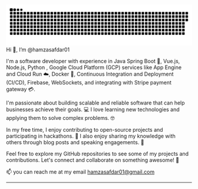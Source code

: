 <a href=#><img src="contributions.svg"></a>
Hi 👋, I’m @hamzasafdar01

I'm a software developer with experience in Java Spring Boot 🍃, Vue.js, Node.js, Python , Google Cloud Platform (GCP) services like App Engine and Cloud Run ☁️, Docker 🐳, Continuous Integration and Deployment (CI/CD), Firebase, WebSockets, and integrating with Stripe payment gateway 💳.

I'm passionate about building scalable and reliable software that can help businesses achieve their goals. 💻 I love learning new technologies and applying them to solve complex problems. 🤓

In my free time, I enjoy contributing to open-source projects and participating in hackathons. 🌟 I also enjoy sharing my knowledge with others through blog posts and speaking engagements. 🎤

Feel free to explore my GitHub repositories to see some of my projects and contributions. Let's connect and collaborate on something awesome! 🤝

📫 you can reach me at my email hamzasafdar01@gmail.com

<!-- 
- 💞️ I’m looking to collaborate on my some opensource projects.
- 📫 you can reach me at my email hamzasafdar01@gmail.com -->
****
<!---
hamzasafdar01/hamzasafdar01 is a ✨ special ✨ repository because its `README.md` (this file) appears on your GitHub profile.
You can click the Preview link to take a look at your changes.
--->
